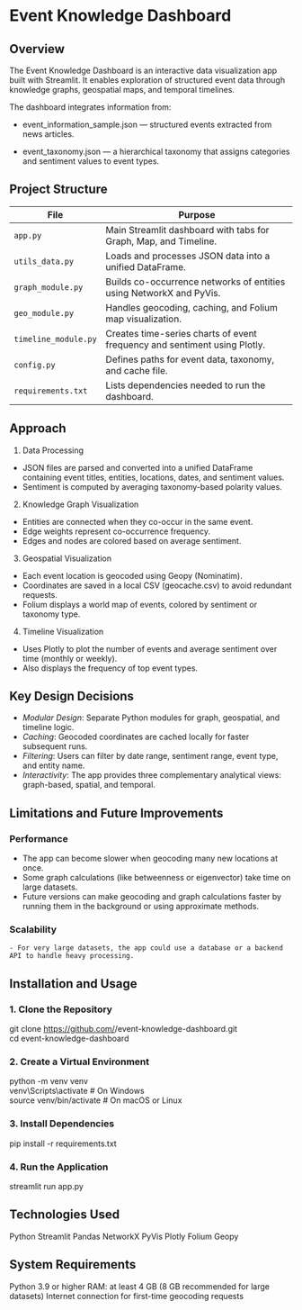 # Event Knowledge Dashboard
## Overview

The Event Knowledge Dashboard is an interactive data visualization app built with Streamlit.
It enables exploration of structured event data through knowledge graphs, geospatial maps, and temporal timelines.

The dashboard integrates information from:

- event_information_sample.json — structured events extracted from news articles.

- event_taxonomy.json — a hierarchical taxonomy that assigns categories and sentiment values to event types.

## Project Structure

| File                 | Purpose                                                                   |
| -------------------- | ------------------------------------------------------------------------- |
| `app.py`             | Main Streamlit dashboard with tabs for Graph, Map, and Timeline.          |
| `utils_data.py`      | Loads and processes JSON data into a unified DataFrame.                   |
| `graph_module.py`    | Builds co-occurrence networks of entities using NetworkX and PyVis.       |
| `geo_module.py`      | Handles geocoding, caching, and Folium map visualization.                 |
| `timeline_module.py` | Creates time-series charts of event frequency and sentiment using Plotly. |
| `config.py`          | Defines paths for event data, taxonomy, and cache file.                   |
| `requirements.txt`   | Lists dependencies needed to run the dashboard.                           |

## Approach
1) Data Processing
- JSON files are parsed and converted into a unified DataFrame containing event titles, entities, locations, dates, and sentiment values.
- Sentiment is computed by averaging taxonomy-based polarity values.
2) Knowledge Graph Visualization
- Entities are connected when they co-occur in the same event.
- Edge weights represent co-occurrence frequency.
- Edges and nodes are colored based on average sentiment.
3) Geospatial Visualization
- Each event location is geocoded using Geopy (Nominatim).
- Coordinates are saved in a local CSV (geocache.csv) to avoid redundant requests.
- Folium displays a world map of events, colored by sentiment or taxonomy type.
4) Timeline Visualization
- Uses Plotly to plot the number of events and average sentiment over time (monthly or weekly).
- Also displays the frequency of top event types.

## Key Design Decisions

- *Modular Design*: Separate Python modules for graph, geospatial, and timeline logic.
- *Caching*: Geocoded coordinates are cached locally for faster subsequent runs.
- *Filtering*: Users can filter by date range, sentiment range, event type, and entity name.
- *Interactivity*: The app provides three complementary analytical views: graph-based, spatial, and temporal.

##  Limitations and Future Improvements
### Performance
   - The app can become slower when geocoding many new locations at once.
   - Some graph calculations (like betweenness or eigenvector) take time on large datasets.
   - Future versions can make geocoding and graph calculations faster by running them in the background or using approximate methods.
    
### Scalability
    - For very large datasets, the app could use a database or a backend API to handle heavy processing.

##  Installation and Usage
### 1. Clone the Repository   
git clone https://github.com/<your-username>/event-knowledge-dashboard.git   
cd event-knowledge-dashboard

### 2. Create a Virtual Environment
python -m venv venv    
venv\Scripts\activate        # On Windows     
source venv/bin/activate     # On macOS or Linux    

### 3. Install Dependencies
pip install -r requirements.txt   

### 4. Run the Application
streamlit run app.py

## Technologies Used
  Python
  Streamlit
  Pandas
  NetworkX
  PyVis
  Plotly
  Folium
  Geopy

## System Requirements
  Python 3.9 or higher
  RAM: at least 4 GB (8 GB recommended for large datasets)
  Internet connection for first-time geocoding requests

